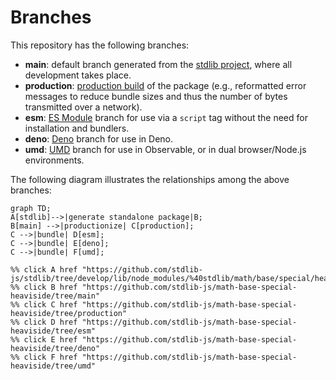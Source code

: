 <!--

@license Apache-2.0

Copyright (c) 2022 The Stdlib Authors.

Licensed under the Apache License, Version 2.0 (the "License");
you may not use this file except in compliance with the License.
You may obtain a copy of the License at

    http://www.apache.org/licenses/LICENSE-2.0

Unless required by applicable law or agreed to in writing, software
distributed under the License is distributed on an "AS IS" BASIS,
WITHOUT WARRANTIES OR CONDITIONS OF ANY KIND, either express or implied.
See the License for the specific language governing permissions and
limitations under the License.

-->

# Branches

This repository has the following branches:

-   **main**: default branch generated from the [stdlib project][stdlib-url], where all development takes place.
-   **production**: [production build][production-url] of the package (e.g., reformatted error messages to reduce bundle sizes and thus the number of bytes transmitted over a network).
-   **esm**: [ES Module][esm-url] branch for use via a `script` tag without the need for installation and bundlers.
-   **deno**: [Deno][deno-url] branch for use in Deno.
-   **umd**: [UMD][umd-url] branch for use in Observable, or in dual browser/Node.js environments.

The following diagram illustrates the relationships among the above branches:

```mermaid
graph TD;
A[stdlib]-->|generate standalone package|B;
B[main] -->|productionize| C[production];
C -->|bundle| D[esm];
C -->|bundle| E[deno];
C -->|bundle| F[umd];

%% click A href "https://github.com/stdlib-js/stdlib/tree/develop/lib/node_modules/%40stdlib/math/base/special/heaviside"
%% click B href "https://github.com/stdlib-js/math-base-special-heaviside/tree/main"
%% click C href "https://github.com/stdlib-js/math-base-special-heaviside/tree/production"
%% click D href "https://github.com/stdlib-js/math-base-special-heaviside/tree/esm"
%% click E href "https://github.com/stdlib-js/math-base-special-heaviside/tree/deno"
%% click F href "https://github.com/stdlib-js/math-base-special-heaviside/tree/umd"
```

[stdlib-url]: https://github.com/stdlib-js/stdlib/tree/develop/lib/node_modules/%40stdlib/math/base/special/heaviside
[production-url]: https://github.com/stdlib-js/math-base-special-heaviside/tree/production
[deno-url]: https://github.com/stdlib-js/math-base-special-heaviside/tree/deno
[umd-url]: https://github.com/stdlib-js/math-base-special-heaviside/tree/umd
[esm-url]: https://github.com/stdlib-js/math-base-special-heaviside/tree/esm